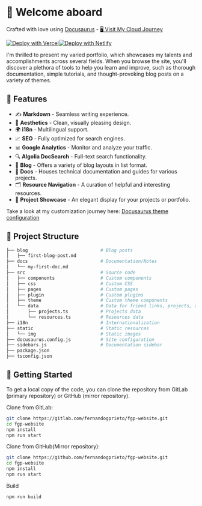# 👋 Welcome aboard

Crafted with love using [Docusaurus](https://docusaurus.io/) - [🖥 Visit My Cloud Journey](https://fernandogprieto.com)

[![Deploy with Vercel](https://vercel.com/button)](https://vercel.com/new/clone?repository-url=https://gitlab.com/fernandogprieto/fgp-website.git&project-name=fgp-website&repo-name=fgp-website)[![Deploy with Netlify](https://www.netlify.com/img/deploy/button.svg)](https://app.netlify.com/start/deploy?repository=https://gitlab.com/fernandogprieto/fgp-website.git)

I'm thrilled to present my varied portfolio, which showcases my talents and accomplishments across several fields. When you browse the site, you'll discover a plethora of tools to help you learn and improve, such as thorough documentation, simple tutorials, and thought-provoking blog posts on a variety of themes.

## 🚀 Features

- ✍️ **Markdown** - Seamless writing experience.
- 🎨 **Aesthetics** - Clean, visually pleasing design.
- 🌍 **i18n** - Multilingual support.
- 📈 **SEO** - Fully optimized for search engines.
- 📊 **Google Analytics** - Monitor and analyze your traffic.
- 🔍 **Algolia DocSearch** - Full-text search functionality.
- 📑 **Blog** - Offers a variety of blog layouts in list format.
- 📑 **Docs** - Houses technical documentation and guides for various projects.
- 🗂 **Resource Navigation** - A curation of helpful and interesting resources.
- 💼 **Project Showcase** - An elegant display for your projects or portfolio.

Take a look at my customization journey here: [Docusaurus theme configuration](https://www.fernandogprieto.com/docs/docusuarus-intro)

## 📁 Project Structure

```bash
├── blog                           # Blog posts
│   ├── first-blog-post.md
├── docs                           # Documentation/Notes
│   └── my-first-doc.md
├── src                            # Source code
│   ├── components                 # Custom components
│   ├── css                        # Custom CSS
│   ├── pages                      # Custom pages
│   ├── plugin                     # Custom plugins
│   ├── theme                      # Custom theme components
│   └── data                       # Data for friend links, projects, and resources
│       ├── projects.ts            # Projects data
│       └── resources.ts           # Resources data
├── i18n                           # Internationalization
├── static                         # Static resources
│   └── img                        # Static images
├── docusaurus.config.js           # Site configuration
├── sidebars.js                    # Documentation sidebar
├── package.json
├── tsconfig.json
```

## 🏁 Getting Started

To get a local copy of the code, you can clone the repository from GitLab (primary repository) or GitHub (mirror repository).

Clone from GitLab:

```sh
git clone https://gitlab.com/fernandogprieto/fgp-website.git
cd fgp-website
npm install
npm run start
```

Clone from GitHub(Mirror repository):

```sh
git clone https://github.com/fernandogprieto/fgp-website.git
cd fgp-website
npm install
npm run start
```

Build

```sh
npm run build
```
